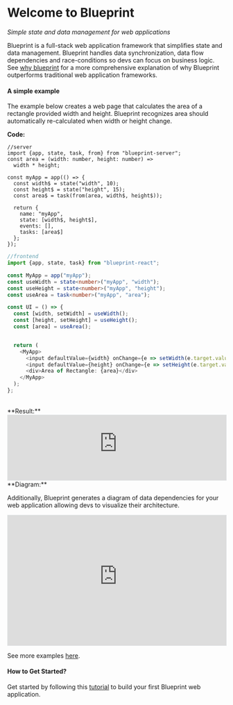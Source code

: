 # Welcome to Blueprint
*Simple state and data management for web applications*

Blueprint is a full-stack web application framework that simplifies state and data management. Blueprint handles data synchronization, data flow dependencies and race-conditions so devs can focus on business logic. See [why blueprint](./whyBlueprint.md) for a more comprehensive explanation of why Blueprint outperforms traditional web application frameworks.

#### A simple example

The example below creates a web page that calculates the area of a rectangle provided width and height. Blueprint recognizes area should automatically re-calculated when width or height change.

**Code:**

```
//server
import {app, state, task, from} from "blueprint-server";
const area = (width: number, height: number) =>
  width * height;

const myApp = app(() => {
  const width$ = state("width", 10);
  const height$ = state("height", 15);
  const area$ = task(from(area, width$, height$));

  return {
    name: "myApp",
    state: [width$, height$],
    events: [],
    tasks: [area$]
  };
});
```

```typescript
//frontend
import {app, state, task} from "blueprint-react";

const MyApp = app("myApp");
const useWidth = state<number>("myApp", "width");
const useHeight = state<number>("myApp", "height");
const useArea = task<number>("myApp", "area");

const UI = () => {
  const [width, setWidth] = useWidth();
  const [height, setHeight] = useHeight();
  const [area] = useArea();


  return (
    <MyApp>
      <input defaultValue={width} onChange={e => setWidth(e.target.value)} />
      <input defaultValue={height} onChange={e => setHeight(e.target.value)} />
      <div>Area of Rectangle: {area}</div>
    </MyApp>
  );
};
```
<br />
**Result:**
<iframe src="https://rectangle-ui-7y67ff2sba-uc.a.run.app/myApp" frameBorder=0 style="background-color:#f8f8f8;border:1px solid #e1e4e5;width:100%;"></iframe>
<br />
**Diagram:**

Additionally, Blueprint generates a diagram of data dependencies for your web application allowing devs to visualize their architecture.
<iframe src="https://rectangle-ui-7y67ff2sba-uc.a.run.app/__blueprint__?sheet=myApp" frameBorder=0 width="100%" height="300px" style="background-color:#f8f8f8;border:1px solid #e1e4e5;width:100%;"></iframe>
<br />

See more examples [here](./examples.md).

#### How to Get Started?

Get started by following this [tutorial](./gettingStarted.md) to build your first Blueprint web application.